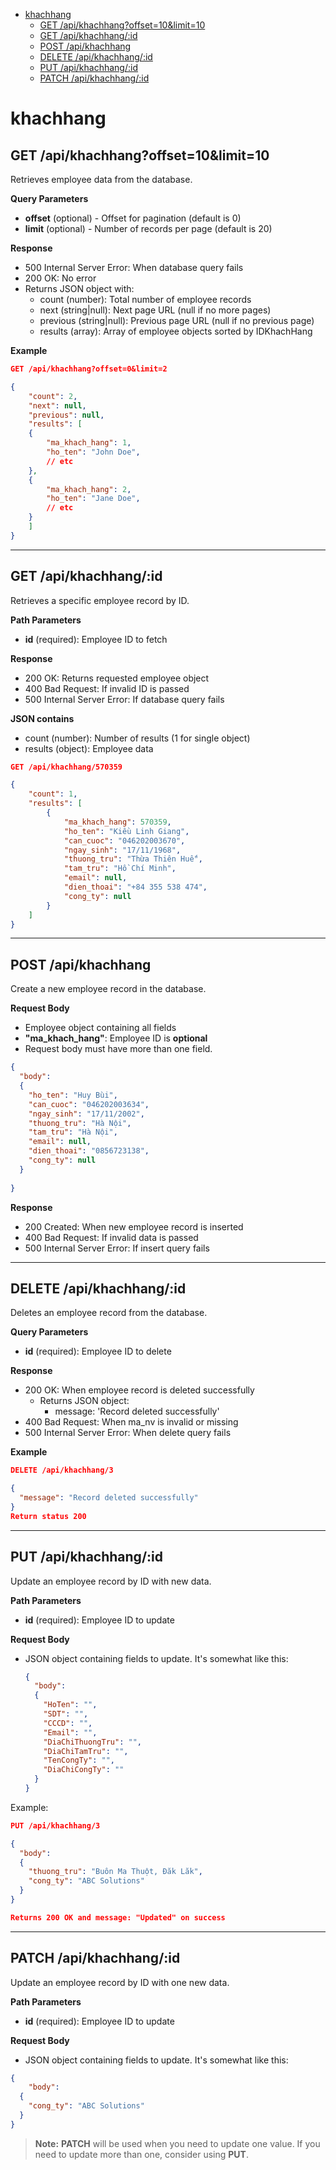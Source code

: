 - [khachhang](#khachhang)
  - [GET /api/khachhang?offset=10\&limit=10](#get-apikhachhangoffset10limit10)
  - [GET /api/khachhang/:id](#get-apikhachhangid)
  - [POST /api/khachhang](#post-apikhachhang)
  - [DELETE /api/khachhang/:id](#delete-apikhachhangid)
  - [PUT /api/khachhang/:id](#put-apikhachhangid)
  - [PATCH /api/khachhang/:id](#patch-apikhachhangid)


# khachhang
## GET /api/khachhang?offset=10&limit=10

Retrieves employee data from the database.

**Query Parameters**

- **offset** (optional) - Offset for pagination (default is 0)
- **limit** (optional) - Number of records per page (default is 20)

**Response**

- 500 Internal Server Error: When database query fails
- 200 OK: No error
- Returns JSON object with:
  - count (number): Total number of employee records
  - next (string|null): Next page URL (null if no more pages)
  - previous (string|null): Previous page URL (null if no previous page)
  - results (array): Array of employee objects sorted by IDKhachHang

**Example**

```json
GET /api/khachhang?offset=0&limit=2

{
    "count": 2,
    "next": null,
    "previous": null,
    "results": [
    {
        "ma_khach_hang": 1,
        "ho_ten": "John Doe",
        // etc
    },
    {
        "ma_khach_hang": 2,
        "ho_ten": "Jane Doe",
        // etc
    }
    ]
}
```

---

## GET /api/khachhang/:id

Retrieves a specific employee record by ID.

**Path Parameters**

- **id** (required): Employee ID to fetch

**Response**

- 200 OK: Returns requested employee object
- 400 Bad Request: If invalid ID is passed
- 500 Internal Server Error: If database query fails

**JSON contains**

- count (number): Number of results (1 for single object)
- results (object): Employee data

```json
GET /api/khachhang/570359

{
    "count": 1,
    "results": [
        {
            "ma_khach_hang": 570359,
            "ho_ten": "Kiều Linh Giang",
            "can_cuoc": "046202003670",
            "ngay_sinh": "17/11/1968",
            "thuong_tru": "Thừa Thiên Huế",
            "tam_tru": "Hồ Chí Minh",
            "email": null,
            "dien_thoai": "+84 355 538 474",
            "cong_ty": null
        }
    ]
}
```
---
## POST /api/khachhang

Create a new employee record in the database.

**Request Body**
- Employee object containing all fields
- **"ma_khach_hang"**: Employee ID is **optional**
- Request body must have more than one field. 
```json
{
  "body": 
  {
    "ho_ten": "Huy Bùi",
    "can_cuoc": "046202003634",
    "ngay_sinh": "17/11/2002",
    "thuong_tru": "Hà Nội",
    "tam_tru": "Hà Nội",
    "email": null,
    "dien_thoai": "0856723138",
    "cong_ty": null
  }
  
}
```

**Response**
- 200 Created: When new employee record is inserted
- 400 Bad Request: If invalid data is passed
- 500 Internal Server Error: If insert query fails
---

## DELETE /api/khachhang/:id

Deletes an employee record from the database.

**Query Parameters**

- **id** (required): Employee ID to delete

**Response**

- 200 OK: When employee record is deleted successfully
  - Returns JSON object:
    - message: 'Record deleted successfully'
- 400 Bad Request: When ma_nv is invalid or missing
- 500 Internal Server Error: When delete query fails

**Example**

```json
DELETE /api/khachhang/3

{
  "message": "Record deleted successfully"
}
Return status 200
```
---
## PUT /api/khachhang/:id
Update an employee record by ID with new data.

**Path Parameters**
- **id** (required): Employee ID to update

**Request Body**
- JSON object containing fields to update. It's somewhat like this:
  ```json
  {
    "body": 
    {
      "HoTen": "", 
      "SDT": "", 
      "CCCD": "", 
      "Email": "",
      "DiaChiThuongTru": "",
      "DiaChiTamTru": "",
      "TenCongTy": "",
      "DiaChiCongTy": ""
    }
  }
  ```
Example:
```json
PUT /api/khachhang/3

{
  "body": 
  {
    "thuong_tru": "Buôn Ma Thuột, Đăk Lăk",
    "cong_ty": "ABC Solutions"
  }
}

Returns 200 OK and message: "Updated" on success
```

---
## PATCH /api/khachhang/:id

Update an employee record by ID with one new data.

**Path Parameters**
- **id** (required): Employee ID to update

**Request Body**
- JSON object containing fields to update. It's somewhat like this:

```json
{
    "body": 
  {
    "cong_ty": "ABC Solutions"
  }
}
  ```

>**Note:** **PATCH** will be used when you need to update one value. If you need to update more than one, consider using **PUT**.
